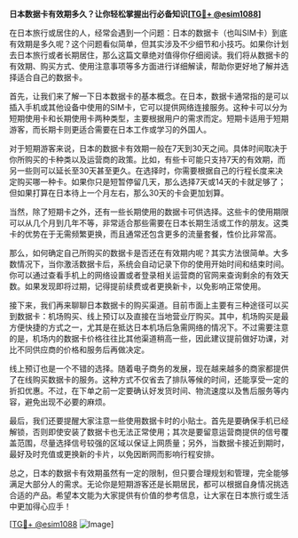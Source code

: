 **日本数据卡有效期多久？让你轻松掌握出行必备知识[[TG💪+ @esim1088](https://t.me/s/esim1088)]**

在日本旅行或居住的人，经常会遇到一个问题：日本的数据卡（也叫SIM卡）到底有效期是多久呢？这个问题看似简单，但其实涉及不少细节和小技巧。如果你计划去日本旅行或者长期居住，那么这篇文章绝对值得你仔细阅读。我们将从数据卡的有效期、购买方式、使用注意事项等多方面进行详细解读，帮助你更好地了解并选择适合自己的数据卡。

首先，让我们来了解一下日本数据卡的基本概念。在日本，数据卡通常指的是可以插入手机或其他设备中使用的SIM卡，它可以提供网络连接服务。这种卡可以分为短期使用卡和长期使用卡两种类型，主要根据用户的需求而定。短期卡适用于短期游客，而长期卡则更适合需要在日本工作或学习的外国人。

对于短期游客来说，日本的数据卡有效期一般在7天到30天之间。具体时间取决于你所购买的卡种类以及运营商的政策。比如，有些卡可能只支持7天的有效期，而另一些则可以延长至30天甚至更久。在选择时，你需要根据自己的行程长度来决定购买哪一种卡。如果你只是短暂停留几天，那么选择7天或14天的卡就足够了；但如果打算在日本待上一个月左右，那么30天的卡会更加划算。

当然，除了短期卡之外，还有一些长期使用的数据卡可供选择。这些卡的使用期限可以从几个月到几年不等，非常适合那些需要在日本长期生活或工作的朋友。这类卡的优势在于无需频繁更换，而且通常还包含更多的流量套餐，性价比非常高。

那么，如何确定自己所购买的数据卡是否还在有效期内呢？其实方法很简单。大多数情况下，当你激活数据卡后，系统会自动记录下你的使用开始时间和结束时间。你可以通过查看手机上的网络设置或者登录相关运营商的官网来查询剩余的有效天数。如果发现即将过期，记得提前续费或者更换新卡，以免影响正常使用。

接下来，我们再来聊聊日本数据卡的购买渠道。目前市面上主要有三种途径可以买到数据卡：机场购买、线上预订以及直接在当地营业厅购买。其中，机场购买是最方便快捷的方式之一，尤其是在抵达日本机场后急需网络的情况下。不过需要注意的是，机场内的数据卡价格往往比其他渠道稍高一些，因此建议提前做好功课，对比不同供应商的价格和服务后再做决定。

线上预订也是一个不错的选择。随着电子商务的发展，现在越来越多的商家都提供了在线购买数据卡的服务。这种方式不仅省去了排队等候的时间，还能享受一定的折扣优惠。不过，在下单之前一定要确认好发货时间、物流速度以及售后服务等内容，避免出现不必要的麻烦。

最后，我们还要提醒大家注意一些使用数据卡时的小贴士。首先是要确保手机已经解锁，否则即使安装了数据卡也无法正常使用；其次是要留意运营商提供的信号覆盖范围，尽量选择信号较强的区域以保证上网质量；另外，当数据卡接近到期时，最好及时充值或更换新的卡片，以免因断网而影响行程安排。

总之，日本的数据卡有效期虽然有一定的限制，但只要合理规划和管理，完全能够满足大部分人的需求。无论你是短期游客还是长期居民，都可以根据自身情况挑选合适的产品。希望本文能为大家提供有价值的参考信息，让大家在日本旅行或生活中更加得心应手！

[[TG💪+ @esim1088](https://t.me/s/esim1088) ![Image](https://i.postimg.cc/4NQfJmqS/Snipaste-2025-05-13-00-14-12.png)]